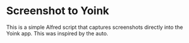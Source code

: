 # Screenshot to Yoink
This is a simple Alfred script that captures screenshots directly into the Yoink app. This was inspired by the auto.
